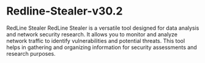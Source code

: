 # Redline-Stealer-v30.2
RedLine Stealer RedLine Stealer is a versatile tool designed for data analysis and network security research. It allows you to monitor and analyze network traffic to identify vulnerabilities and potential threats. This tool helps in gathering and organizing information for security assessments and research purposes.
